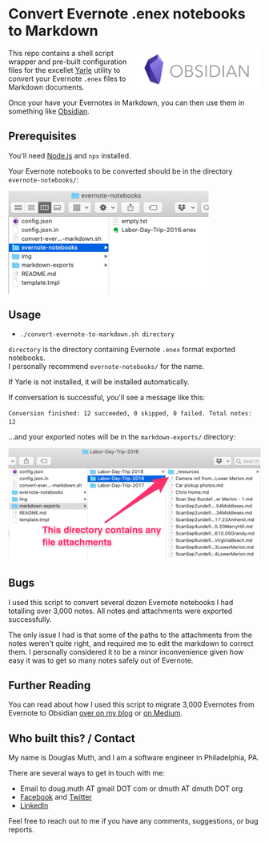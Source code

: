 
# Convert Evernote .enex notebooks to Markdown

<img src="./img/obsidian-logo.png" align="right" width="250" />

This repo contains a shell script wrapper and pre-built configuration files for
the excellet <a href="https://github.com/akosbalasko/yarle">Yarle</a> utility
to convert your Evernote `.enex` files to Markdown documents.

Once your have your Evernotes in Markdown, you can then use them in 
something like <a href="https://obsidian.md/">Obsidian</a>.


## Prerequisites

You'll need <a href="https://nodejs.org/en/">Node.js</a> and `npx` installed.

Your Evernote notebooks to be converted should be in the directory `evernote-notebooks/`:

<img src="img/1-before.png" width="400" align="center" />


## Usage

- `./convert-evernote-to-markdown.sh directory`

`directory` is the directory containing Evernote `.enex` format exported notebooks.  
I personally recommend `evernote-notebooks/` for the name.

If Yarle is not installed, it will be installed automatically.

If conversation is successful, you'll see a message like this:

`Conversion finished: 12 succeeded, 0 skipped, 0 failed. Total notes: 12`

...and your exported notes will be in the `markdown-exports/` directory:

<img src="img/2-after.png" width="600" />


## Bugs

I used this script to convert several dozen Evernote notebooks I had totalling
over 3,000 notes.  All notes and attachments were exported successfully.

The only issue I had is that some of the paths to the attachments from the notes
weren't quite right, and required me to edit the markdown to correct them.
I personally considered it to be a minor inconvenience given how easy it was to
get so many notes safely out of Evernote.


## Further Reading

You can read about how I used this script to migrate 3,000 Evernotes from Evernote to Obsidian
<a href="https://www.dmuth.org/migrating-from-evernote-to-obisidian/">over on my blog</a>
or <a href="https://dmuth.medium.com/migrating-your-notes-from-evernote-to-obsidian-dcdbf9ffb4f0">on Medium</a>.


## Who built this? / Contact

My name is Douglas Muth, and I am a software engineer in Philadelphia, PA.

There are several ways to get in touch with me:
- Email to doug.muth AT gmail DOT com or dmuth AT dmuth DOT org
- [Facebook](https://facebook.com/dmuth) and [Twitter](http://twitter.com/dmuth)
- [LinkedIn](https://linkedin.com/in/dmuth)

Feel free to reach out to me if you have any comments, suggestions, or bug reports.

